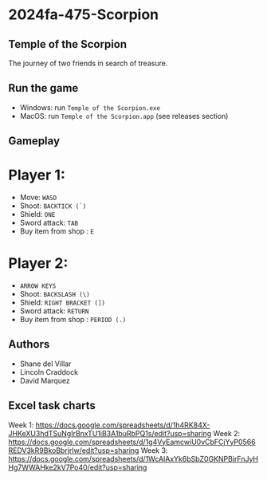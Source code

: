 # 2024fa-475-Scorpion

## Temple of the Scorpion
The journey of two friends in search of treasure.

## Run the game
- Windows: run ``Temple of the Scorpion.exe``
- MacOS: run ``Temple of the Scorpion.app``
(see releases section)

## Gameplay
# Player 1:
- Move: ``WASD``
- Shoot: ``BACKTICK (`)``
- Shield: ``ONE``
- Sword attack: ``TAB``
- Buy item from shop : ``E``
# Player 2:
- ``ARROW KEYS``
- Shoot: ``BACKSLASH (\)``
- Shield: ``RIGHT BRACKET (])``
- Sword attack: ``RETURN``
- Buy item from shop : ``PERIOD (.)``

## Authors
- Shane del Villar
- Lincoln Craddock
- David Marquez

## Excel task charts
Week 1:
https://docs.google.com/spreadsheets/d/1h4RK84X-JHKeXU3hdTSuNgIrBnxTU1iB3A1buRbPQ1s/edit?usp=sharing
Week 2:
https://docs.google.com/spreadsheets/d/1g4VyEamcwiU0vCbFCjYyP0566REDV3kR9BkoBbrjrlw/edit?usp=sharing
Week 3:
https://docs.google.com/spreadsheets/d/1WcAlAxYk6bSbZ0GKNPBirFnJyHHg7WWAHke2kV7Po40/edit?usp=sharing
